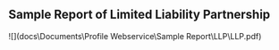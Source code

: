 ## **Sample Report of Limited Liability Partnership**

<!-- <iframe type="application/x-google-chrome-pdf" original-url="https://www.ssm.com.my/Pages/Product/PDF/profil_perniagaan.pdf" src="" background-color="#F0188E" javascript="allow" full-frame pdf-viewer-update-enabled width="90%" height="900"></iframe> 
-->

![](docs\Documents\Profile Webservice\Sample Report\LLP\LLP.pdf)

<!-- [Sample Report of Registration of Business](https://www.ssm.com.my/Pages/Product/PDF/profil_perniagaan.pdf) -->
